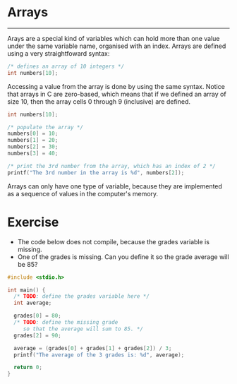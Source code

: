 # Arrays
---
Arays are a special kind of variables which can hold more than one value under the same variable name, organised with an index. Arrays are defined using a very straightfoward syntax:
```c
/* defines an array of 10 integers */
int numbers[10];
```
Accessing a value from the array is done by using the same syntax. Notice that arrays in C are zero-based, which means that if we defined an array of size 10, then the array cells 0 through 9 (inclusive) are defined.

```c
int numbers[10];

/* populate the array */
numbers[0] = 10;
numbers[1] = 20;
numbers[2] = 30;
numbers[3] = 40;

/* print the 3rd number from the array, which has an index of 2 */
printf("The 3rd number in the array is %d", numbers[2]);
```
Arrays can only have one type of variable, because they are implemented as a sequence of values in the computer's memory.

# Exercise
* The code below does not compile, because the grades variable is missing.
* One of the grades is missing. Can you define it so the grade average will be 85?

```c
#include <stdio.h>

int main() {
  /* TODO: define the grades variable here */
  int average;

  grades[0] = 80;
  /* TODO: define the missing grade
     so that the average will sum to 85. */
  grades[2] = 90;

  average = (grades[0] + grades[1] + grades[2]) / 3;
  printf("The average of the 3 grades is: %d", average);

  return 0;
}
```
